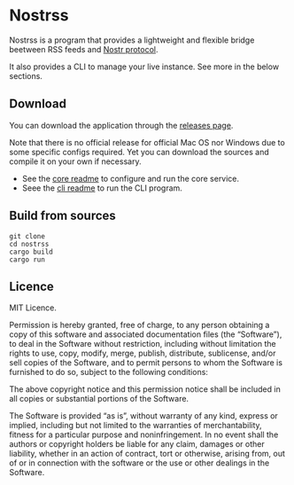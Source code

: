 # Nostrss
Nostrss is a program that provides a lightweight and flexible bridge beetween RSS feeds and [Nostr protocol](https://nostr.com/).

It also provides a CLI to manage your live instance. See more in the below sections. 
## Download

You can download the application through the [releases page](https://github.com/Asone/nostrss/releases).

Note that there is no official release for official Mac OS nor Windows due to some specific configs required. Yet you can
download the sources and compile it on your own if necessary.

- See the [core readme](./nostrss-core/README.md) to configure and run the core service.
- Seee the [cli readme](./nostrss-cli/README.md) to run the CLI program.

## Build from sources

````
git clone 
cd nostrss
cargo build
cargo run
````

##  Licence

MIT Licence.

Permission is hereby granted, free of charge, to any person obtaining a copy of this software and associated documentation files (the “Software”), to deal in the Software without restriction, including without limitation the rights to use, copy, modify, merge, publish, distribute, sublicense, and/or sell copies of the Software, and to permit persons to whom the Software is furnished to do so, subject to the following conditions:

The above copyright notice and this permission notice shall be included in all copies or substantial portions of the Software.

The Software is provided “as is”, without warranty of any kind, express or implied, including but not limited to the warranties of merchantability, fitness for a particular purpose and noninfringement. In no event shall the authors or copyright holders be liable for any claim, damages or other liability, whether in an action of contract, tort or otherwise, arising from, out of or in connection with the software or the use or other dealings in the Software.
